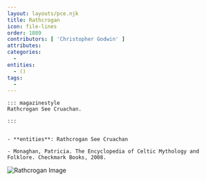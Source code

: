 ```yaml
---
layout: layouts/pce.njk
title: Rathcrogan
icon: file-lines
order: 1889
contributors: [ 'Christopher Godwin' ]
attributes:
categories:
  - 
entities:
  - ()
tags:
  - 
---
```

``` tab [group1:Info]
::: magazinestyle
Rathcrogan See Cruachan.

:::
```
``` tab [group1:Attributes]
```
``` tab [group1:Entities]
- **entities**: Rathcrogan See Cruachan
```
``` tab [group1:Sources]
- Monaghan, Patricia. The Encyclopedia of Celtic Mythology and Folklore. Checkmark Books, 2008.
```
![Rathcrogan Image](https://upload.wikimedia.org/wikipedia/commons/f/fa/Rathcroghan_mound.jpg)
